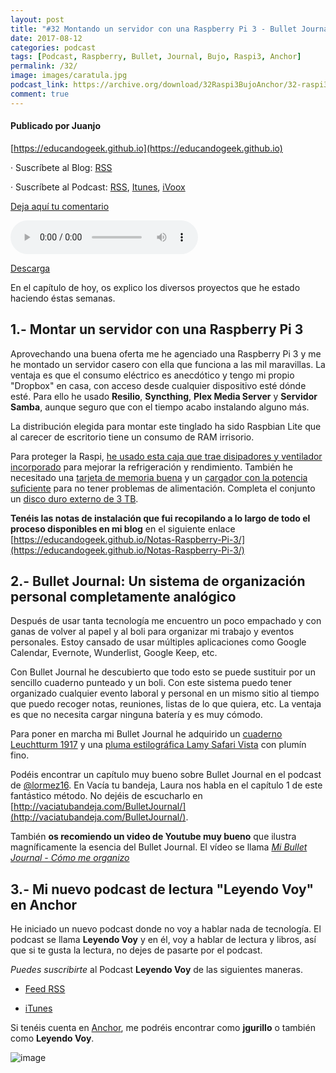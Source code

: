 ```yaml
---
layout: post
title: "#32 Montando un servidor con una Raspberry Pi 3 - Bullet Journal, un sistema de organización personal analógico - Leyendo Voy, mi nuevo podcast de libros y lectura en Anchor"
date: 2017-08-12
categories: podcast
tags: [Podcast, Raspberry, Bullet, Journal, Bujo, Raspi3, Anchor]
permalink: /32/
image: images/caratula.jpg
podcast_link: https://archive.org/download/32Raspi3BujoAnchor/32-raspi3-bujo-anchor.mp3
comment: true
---
```


#### Publicado por Juanjo

[https://educandogeek.github.io](https://educandogeek.github.io)

· Suscríbete al Blog: [RSS](http://feeds.feedburner.com/educandogeekblog)

· Suscríbete al Podcast: [RSS](http://feeds.feedburner.com/educandogeek), [Itunes](https://itunes.apple.com/es/podcast/educando-geek/id1110060146?mt=2), [iVoox](https://www.ivoox.com/podcast-educando-geek_sq_f1289274_1.html)

[Deja aquí tu comentario](https://educandogeek.github.io/32/)

<audio controls>
  <source src="{{ page.podcast_link }}" type="audio/mp3">
</audio>


[Descarga][Mp3]


En el capítulo de hoy, os explico los diversos proyectos que he estado haciendo éstas semanas. 

## 1.- Montar un servidor con una Raspberry Pi 3

Aprovechando una buena oferta me he agenciado una Raspberry Pi 3 y me he montado un servidor casero con ella que funciona a las mil maravillas. La ventaja es que el consumo eléctrico es anecdótico y tengo mi propio "Dropbox" en casa, con acceso desde cualquier dispositivo esté dónde esté. Para ello he usado **Resilio**, **Syncthing**, **Plex Media Server** y **Servidor Samba**, aunque seguro que con el tiempo acabo instalando alguno más. 

La distribución elegida para montar este tinglado ha sido Raspbian Lite que al carecer de escritorio tiene un consumo de RAM irrisorio.

Para proteger la Raspi, [he usado esta caja que trae disipadores y ventilador incorporado](https://www.amazon.es/gp/product/B01L8FXN1S/ref=oh_aui_detailpage_o02_s00?ie=UTF8&psc=1) para mejorar la refrigeración y rendimiento. También he necesitado una [tarjeta de memoria buena](https://www.amazon.es/gp/product/B06XFWPXYD/ref=oh_aui_detailpage_o02_s00?ie=UTF8&psc=1) y un [cargador con la potencia suficiente](https://www.amazon.es/gp/product/B01566WOAG/ref=oh_aui_detailpage_o02_s00?ie=UTF8&psc=1) para no tener problemas de alimentación. Completa el conjunto un [disco duro externo de 3 TB](https://www.amazon.es/dp/B00WIMBNGI/ref=wl_it_dp_o_pC_nS_ttl?_encoding=UTF8&colid=1QZWIIWYPJ119&coliid=I30P4SNN1TV28Y&psc=1).

**Tenéis las notas de instalación que fui recopilando a lo largo de todo el proceso disponibles en mi blog** en el siguiente enlace [https://educandogeek.github.io/Notas-Raspberry-Pi-3/](https://educandogeek.github.io/Notas-Raspberry-Pi-3/)

## 2.- Bullet Journal: Un sistema de organización personal completamente analógico

Después de usar tanta tecnología me encuentro un poco empachado y con ganas de volver al papel y al boli para organizar mi trabajo y eventos personales. Estoy cansado de usar múltiples aplicaciones como Google Calendar, Evernote, Wunderlist, Google Keep, etc.

Con Bullet Journal he descubierto que todo esto se puede sustituir por un sencillo cuaderno punteado y un boli. Con este sistema puedo tener organizado cualquier evento laboral y personal en un mismo sitio al tiempo que puedo recoger notas, reuniones, listas de lo que quiera, etc. La ventaja es que no necesita cargar ninguna batería y es muy cómodo.

Para poner en marcha mi Bullet Journal he adquirido un [cuaderno Leuchtturm 1917](https://www.amazon.es/Leuchtturm1917-Cuaderno-p%C3%A1ginas-puntos-mediano/dp/B00FWRVVFE/ref=sr_1_1?ie=UTF8&qid=1502487543&sr=8-1&keywords=leuchtturm1917+a5+puntos) y una [pluma estilográfica Lamy Safari Vista](https://www.amazon.es/Lamy-1315151-Safari-Vista/dp/B00MDFJC5O/ref=sr_1_1?ie=UTF8&qid=1502487625&sr=8-1&keywords=lamy+safari+vista+f) con plumín fino.

Podéis encontrar un capítulo muy bueno sobre Bullet Journal en el podcast de [@lormez16](https://twitter.com/lormez16?lang=es). En Vacía tu bandeja, Laura nos habla en el capítulo 1 de este fantástico método. No dejéis de escucharlo en [http://vaciatubandeja.com/BulletJournal/](http://vaciatubandeja.com/BulletJournal/).

También **os recomiendo un video de Youtube muy bueno** que ilustra magníficamente la esencia del Bullet Journal. El vídeo se llama [*Mi Bullet Journal - Cómo me organizo*](https://youtu.be/S2XhDneZc1Y)

## 3.- Mi nuevo podcast de lectura "Leyendo Voy" en Anchor

He iniciado un nuevo podcast donde no voy a hablar nada de tecnología. El podcast se llama **Leyendo Voy** y en él, voy a hablar de lectura y libros, así que si te gusta la lectura, no dejes de pasarte por el podcast.

*Puedes suscribirte* al Podcast **Leyendo Voy** de las siguientes maneras.

- [Feed RSS](http://feeds.feedburner.com/leyendovoy)

- [iTunes](https://itunes.apple.com/es/podcast/leyendo-voy/id1268769276)

Si tenéis cuenta en [Anchor](https://anchor.fm/), me podréis encontrar como **jgurillo** o también como **Leyendo Voy**.

![image](https://archive.org/download/photo_2017-08-12_00-07-29/photo_2017-08-12_00-07-29.jpg)



[Mp3]: https://archive.org/download/32Raspi3BujoAnchor/32-raspi3-bujo-anchor.mp3
